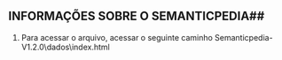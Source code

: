 ## INFORMAÇÕES SOBRE O SEMANTICPEDIA##

1. Para acessar o arquivo, acessar o seguinte caminho
Semanticpedia-V1.2.0\dados\index.html